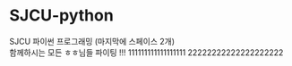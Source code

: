 # SJCU-python
SJCU 파이썬 프로그래밍 (마지막에 스페이스 2개)  
함께하시는 모든 ㅎㅎ님들 파이팅 !!!
111111111111111111
22222222222222222222